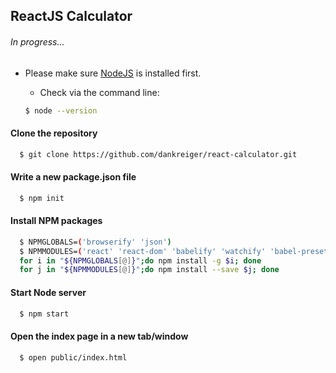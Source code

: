 ## ReactJS Calculator

###### In progress...

- Please make sure <a href="https://nodejs.org/">NodeJS</a> is installed first.

  - Check via the command line:
  ```bash
  $ node --version
  ```

#### Clone the repository
  ```bash
    $ git clone https://github.com/dankreiger/react-calculator.git
  ```


#### Write a new package.json file
  ```bash
    $ npm init
  ```

#### Install NPM packages
  ```bash
    $ NPMGLOBALS=('browserify' 'json')
    $ NPMMODULES=('react' 'react-dom' 'babelify' 'watchify' 'babel-preset-react')
    for i in "${NPMGLOBALS[@]}";do npm install -g $i; done
    for j in "${NPMMODULES[@]}";do npm install --save $j; done
  ```


#### Start Node server
  ```bash
    $ npm start
  ```

#### Open the index page in a new tab/window
  ```bash
    $ open public/index.html
  ```
